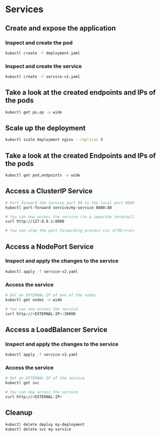 # Services

## Create and expose the application

### Inspect and create the pod

```bash
kubectl create -f deployment.yaml
```

### Inspect and create the service

```bash
kubectl create -f service-v1.yaml
```

## Take a look at the created endpoints and IPs of the pods

```bash
kubectl get po,ep -o wide
```

## Scale up the deployment

```bash
kubectl scale deployment nginx --replicas 3
```

## Take a look at the created Endpoints and IPs of the pods

```bash
kubectl get pod,endpoints -o wide
```

## Access a ClusterIP Service
```bash
# Port forward the service port 80 to the local port 8080
kubectl port-forward service/my-service 8080:80

# You can now access the service (in a seperate terminal)
curl http://127.0.0.1:8080

# You can stop the port-forwarding process via <CTRL>+<C>
```

## Access a NodePort Service

### Inspect and apply the changes to the service

```bash
kubectl apply -f service-v2.yaml
```

### Access the service

```bash
# Get an EXTERNAL-IP of one of the nodes
kubectl get nodes -o wide

# You can now access the service
curl http://<EXTERNAL-IP>:30000
```

## Access a LoadBalancer Service

### Inspect and apply the changes to the service

```bash
kubectl apply -f service-v3.yaml
```

### Access the service

```bash
# Get an EXTERNAL-IP of the service
kubectl get svc 

# You can now access the service
curl http://<EXTERNAL-IP>
```

## Cleanup

```bash
kubectl delete deploy my-deployment
kubectl delete svc my-service
```
